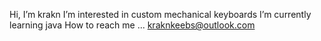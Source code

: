 Hi, I’m krakn
I’m interested in custom mechanical keyboards
I’m currently learning java
How to reach me ... kraknkeebs@outlook.com


